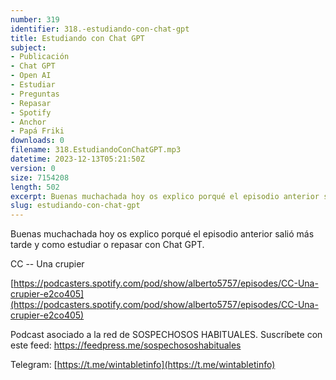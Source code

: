 ```yaml
---
number: 319
identifier: 318.-estudiando-con-chat-gpt
title: Estudiando con Chat GPT
subject:
- Publicación
- Chat GPT
- Open AI
- Estudiar
- Preguntas
- Repasar
- Spotify
- Anchor
- Papá Friki
downloads: 0
filename: 318.EstudiandoConChatGPT.mp3
datetime: 2023-12-13T05:21:50Z
version: 0
size: 7154208
length: 502
excerpt: Buenas muchachada hoy os explico porqué el episodio anterior salió más tarde y como estudiar o repasar con Chat GPT
slug: estudiando-con-chat-gpt
---
```

Buenas muchachada hoy os explico porqué el episodio anterior salió más tarde y como estudiar o repasar con Chat GPT.  

CC -- Una crupier

[https://podcasters.spotify.com/pod/show/alberto5757/episodes/CC-Una-crupier-e2co405](https://podcasters.spotify.com/pod/show/alberto5757/episodes/CC-Una-crupier-e2co405)  

Podcast asociado a la red de SOSPECHOSOS HABITUALES. Suscríbete con este feed: https://feedpress.me/sospechososhabituales

Telegram: [https://t.me/wintabletinfo](https://t.me/wintabletinfo)